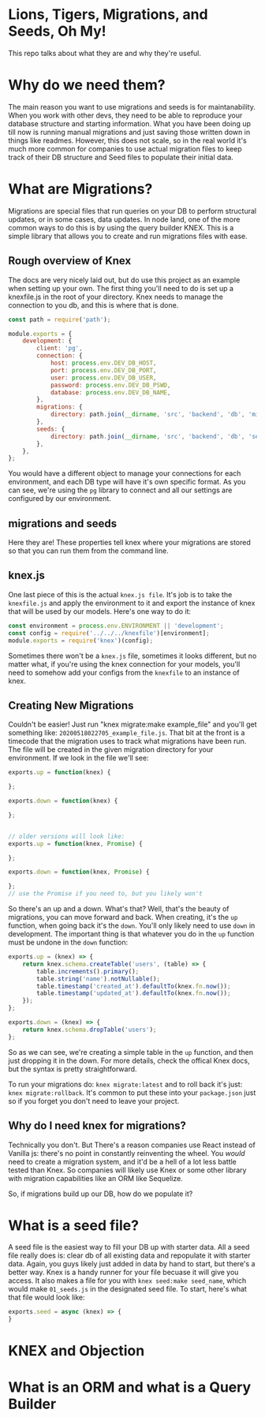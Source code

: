 # Lions, Tigers, Migrations, and Seeds, Oh My!
This repo talks about what they are and why they're useful.

# Why do we need them?
The main reason you want to use migrations and seeds is for maintanability. When you work with other devs, they need to be able to reproduce your database structure and starting information. What you have been doing up till now is running manual migrations and just saving those written down in things like readmes. However, this does not scale, so in the real world it's much more common for companies to use actual migration files to keep track of their DB structure and Seed files to populate their initial data.


# What are Migrations?
Migrations are special files that run queries on your DB to perform structural updates, or in some cases, data updates. In node land, one of the more common ways to do this is by using the query builder KNEX. This is a simple library that allows you to create and run migrations files with ease.

## Rough overview of Knex
The docs are very nicely laid out, but do use this project as an example when setting up your own. The first thing you'll need to do is set up a knexfile.js in the root of your directory. Knex needs to manage the connection to you db, and this is where that is done.

```js
const path = require('path');

module.exports = {
    development: {
        client: 'pg',
        connection: {
            host: process.env.DEV_DB_HOST,
            port: process.env.DEV_DB_PORT,
            user: process.env.DEV_DB_USER,
            password: process.env.DEV_DB_PSWD,
            database: process.env.DEV_DB_NAME,
        },
        migrations: {
            directory: path.join(__dirname, 'src', 'backend', 'db', 'migrations'),
        },
        seeds: {
            directory: path.join(__dirname, 'src', 'backend', 'db', 'seeds'),
        },
    },
};
```
You would have a different object to manage your connections for each environment, and each DB type will have it's own specific format. As you can see, we're using the `pg` library to connect and all our settings are configured by our environment.

## migrations and seeds
Here they are! These properties tell knex where your migrations are stored so that you can run them from the command line.

## knex.js
One last piece of this is the actual `knex.js file`. It's job is to take the `knexfile.js` and apply the environment to it and export the instance of knex that will be used by our models. Here's one way to do it:

```js
const environment = process.env.ENVIRONMENT || 'development';
const config = require('../../../knexfile')[environment];
module.exports = require('knex')(config);
```

Sometimes there won't be a `knex.js` file, sometimes it looks different, but no matter what, if you're using the knex connection for your models, you'll need to somehow add your configs from the `knexfile` to an instance of knex.

## Creating New Migrations
Couldn't be easier! Just run "knex migrate:make example_file" and you'll get something like: `20200518022705_example_file.js`. That bit at the front is a timecode that the migration uses to track what migrations have been run. The file will be created in the given migration directory for your environment. If we look in the file we'll see:

```js
exports.up = function(knex) {

};

exports.down = function(knex) {

};


// older versions will look like:
exports.up = function(knex, Promise) {

};

exports.down = function(knex, Promise) {

};
// use the Promise if you need to, but you likely won't
```
So there's an up and a down. What's that? Well, that's the beauty of migrations, you can move forward and back. When creating, it's the `up` function, when going back it's the `down`. You'll only likely need to use `down` in development. The important thing is that whatever you do in the `up` function must be undone in the `down` function:

```js
exports.up = (knex) => {
    return knex.schema.createTable('users', (table) => {
        table.increments().primary();
        table.string('name').notNullable();
        table.timestamp('created_at').defaultTo(knex.fn.now());
        table.timestamp('updated_at').defaultTo(knex.fn.now());
    });
};

exports.down = (knex) => {
    return knex.schema.dropTable('users');
};
```
So as we can see, we're creating a simple table in the `up` function, and then just dropping it in the down. For more details, check the offical Knex docs, but the syntax is pretty straightforward.

To run your migrations do: `knex migrate:latest` and to roll back it's just: `knex migrate:rollback`. It's common to put these into your `package.json` just so if you forget you don't need to leave your project.

## Why do I need knex for migrations?
Technically you don't. But There's a reason companies use React instead of Vanilla js: there's no point in constantly reinventing the wheel. You *would* need to create a migration system, and it'd be a hell of a lot less battle tested than Knex. So companies will likely use Knex or some other library with migration capabilities like an ORM like Sequelize.

So, if migrations build up our DB, how do we populate it?

# What is a seed file?
A seed file is the easiest way to fill your DB up with starter data. All a seed file really does is: clear db of all existing data and repopulate it with starter data. Again, you guys likely just added in data by hand to start, but there's a better way. Knex is a handy runner for your file becuase it will give you access. It also makes a file for you with `knex seed:make seed_name`, which would make `01_seeds.js` in the designated seed file. To start, here's what that file would look like:

```js
exports.seed = async (knex) => {
}
```


# KNEX and Objection

# What is an ORM and what is a Query Builder
